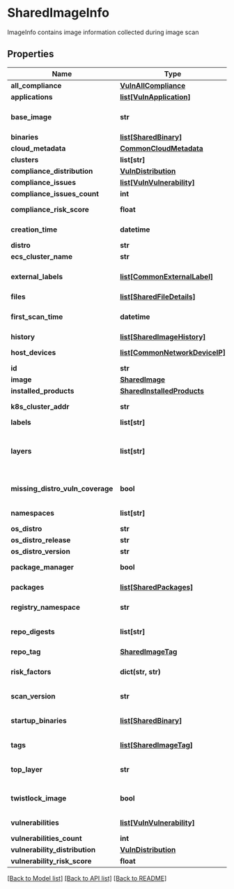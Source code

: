 # SharedImageInfo

ImageInfo contains image information collected during image scan

## Properties
Name | Type | Description | Notes
------------ | ------------- | ------------- | -------------
**all_compliance** | [**VulnAllCompliance**](VulnAllCompliance.md) |  | [optional] 
**applications** | [**list[VulnApplication]**](VulnApplication.md) | Products in the image.  | [optional] 
**base_image** | **str** | Image’s base image name. Used when filtering the vulnerabilities by base images.  | [optional] 
**binaries** | [**list[SharedBinary]**](SharedBinary.md) | Binaries in the image.  | [optional] 
**cloud_metadata** | [**CommonCloudMetadata**](CommonCloudMetadata.md) |  | [optional] 
**clusters** | **list[str]** | Cluster names.  | [optional] 
**compliance_distribution** | [**VulnDistribution**](VulnDistribution.md) |  | [optional] 
**compliance_issues** | [**list[VulnVulnerability]**](VulnVulnerability.md) | All the compliance issues.  | [optional] 
**compliance_issues_count** | **int** | Number of compliance issues.  | [optional] 
**compliance_risk_score** | **float** | Compliance risk score for the image.  | [optional] 
**creation_time** | **datetime** | Date/time when the image was created.  | [optional] 
**distro** | **str** | Full name of the distribution.  | [optional] 
**ecs_cluster_name** | **str** | ECS cluster name.  | [optional] 
**external_labels** | [**list[CommonExternalLabel]**](CommonExternalLabel.md) | Kubernetes external labels of all containers running this image.  | [optional] 
**files** | [**list[SharedFileDetails]**](SharedFileDetails.md) | Files in the container.  | [optional] 
**first_scan_time** | **datetime** | Date/time when this image was first scanned (preserved during version updates).  | [optional] 
**history** | [**list[SharedImageHistory]**](SharedImageHistory.md) | Docker image history.  | [optional] 
**host_devices** | [**list[CommonNetworkDeviceIP]**](CommonNetworkDeviceIP.md) | Map from host network device name to IP address.  | [optional] 
**id** | **str** | Image ID.  | [optional] 
**image** | [**SharedImage**](SharedImage.md) |  | [optional] 
**installed_products** | [**SharedInstalledProducts**](SharedInstalledProducts.md) |  | [optional] 
**k8s_cluster_addr** | **str** | Endpoint of the Kubernetes API server.  | [optional] 
**labels** | **list[str]** | Image labels.  | [optional] 
**layers** | **list[str]** | Image&#39;s filesystem layers. Each layer is a SHA256 digest of the filesystem diff See: https://windsock.io/explaining-docker-image-ids/.  | [optional] 
**missing_distro_vuln_coverage** | **bool** | Indicates if the image OS is covered in the IS (true) or not (false).  | [optional] 
**namespaces** | **list[str]** | k8s namespaces of all the containers running this image.  | [optional] 
**os_distro** | **str** | Name of the OS distribution.  | [optional] 
**os_distro_release** | **str** | OS distribution release.  | [optional] 
**os_distro_version** | **str** | OS distribution version.  | [optional] 
**package_manager** | **bool** | Indicates if the package manager is installed for the OS.  | [optional] 
**packages** | [**list[SharedPackages]**](SharedPackages.md) | Packages which exist in the image.  | [optional] 
**registry_namespace** | **str** | IBM cloud namespace to which the image belongs.  | [optional] 
**repo_digests** | **list[str]** | Digests of the image. Used for content trust (notary). Has one digest per tag.  | [optional] 
**repo_tag** | [**SharedImageTag**](SharedImageTag.md) |  | [optional] 
**risk_factors** | **dict(str, str)** | RiskFactors maps the existence of vulnerability risk factors | [optional] 
**scan_version** | **str** | Defender version that published the image.  | [optional] 
**startup_binaries** | [**list[SharedBinary]**](SharedBinary.md) | Binaries which are expected to run when the container is created from this image.  | [optional] 
**tags** | [**list[SharedImageTag]**](SharedImageTag.md) | Tags associated with the given image.  | [optional] 
**top_layer** | **str** | SHA256 of the image&#39;s last layer that is the last element of the Layers field.  | [optional] 
**twistlock_image** | **bool** | Indicates if the image is a Twistlock image (true) or not (false).  | [optional] 
**vulnerabilities** | [**list[VulnVulnerability]**](VulnVulnerability.md) | CVE vulnerabilities of the image.  | [optional] 
**vulnerabilities_count** | **int** | Total number of vulnerabilities.  | [optional] 
**vulnerability_distribution** | [**VulnDistribution**](VulnDistribution.md) |  | [optional] 
**vulnerability_risk_score** | **float** | Image&#39;s CVE risk score.  | [optional] 

[[Back to Model list]](../README.md#documentation-for-models) [[Back to API list]](../README.md#documentation-for-api-endpoints) [[Back to README]](../README.md)


